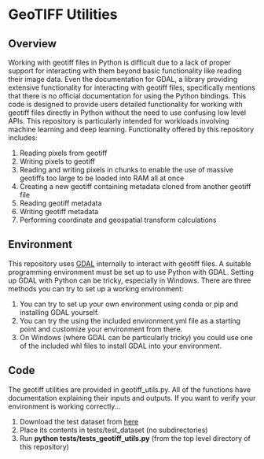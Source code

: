 # GeoTIFF Utilities

## Overview
Working with geotiff files in Python is difficult due to a lack of proper support for interacting with them beyond basic functionality like reading their image data.
Even the documentation for GDAL, a library providing extensive functionality for interacting with geotiff files, specifically mentions that there is no official documentation for using the Python bindings.
This code is designed to provide users detailed functionality for working with geotiff files directly in Python without the need to use confusing low level APIs.
This repository is particularly intended for workloads involving machine learning and deep learning.
Functionality offered by this repository includes: 
1. Reading pixels from geotiff
1. Writing pixels to geotiff
1. Reading and writing pixels in chunks to enable the use of massive geotiffs too large to be loaded into RAM all at once
1. Creating a new geotiff containing metadata cloned from another geotiff file
1. Reading geotiff metadata
1. Writing geotiff metadata
1. Performing coordinate and geospatial transform calculations

## Environment
This repository uses [GDAL](https://gdal.org/index.html) internally to interact with geotiff files.
A suitable programming environment must be set up to use Python with GDAL.
Setting up GDAL with Python can be tricky, especially in Windows.
There are three methods you can try to set up a working environment:
1. You can try to set up your own environment using conda or pip and installing GDAL yourself.
2. You can try the using the included environment.yml file as a starting point and customize your environment from there.
3. On Windows (where GDAL can be particularly tricky) you could use one of the included whl files to install GDAL into your environment.


## Code
The geotiff utilities are provided in geotiff_utils.py.
All of the functions have documentation explaining their inputs and outputs.
If you want to verify your environment is working correctly...
1. Download the test dataset from [here](https://drive.google.com/drive/u/3/folders/1OxkkxI5o6K4Jlur5UI7Pw0GmSVLv1irw)
2. Place its contents in tests/test_dataset (no subdirectories)
3. Run **python tests/tests_geotiff_utils.py** (from the top level directory of this repository)
